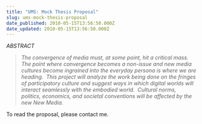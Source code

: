 ```yaml
---
title: "UMS: Mock Thesis Proposal"
slug: ums-mock-thesis-proposal
date_published: 2010-05-15T13:56:50.000Z
date_updated: 2010-05-15T13:56:50.000Z
---
```


*ABSTRACT*

> *The convergence of media must, at some point, hit a critical mass.  The point where convergence becomes a non-issue and new media cultures become ingrained into the everyday persona is where we are heading.  This project will analyze the work being done on the fringes of participatory culture and suggest ways in which digital worlds will interact seamlessly with the embodied world.  Cultural norms, politics, economics, and societal conventions will be affected by the new New Media.*

To read the proposal, please contact me.
